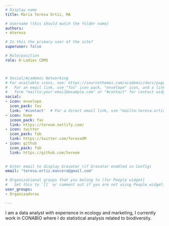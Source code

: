 ```yaml
---
# Display name
title: Maria Teresa Ortiz, MA

# Username (this should match the folder name)
authors:
- mteresa

# Is this the primary user of the site?
superuser: false

# Role/position
role: R-Ladies CDMX



# Social/Academic Networking
# For available icons, see: https://sourcethemes.com/academic/docs/page-builder/#icons
#   For an email link, use "fas" icon pack, "envelope" icon, and a link in the
#   form "mailto:your-email@example.com" or "#contact" for contact widget.
social:
- icon: envelope
  icon_pack: fas
  link: '#contact'  # For a direct email link, use "mailto:teresa.ortiz.mancera@gmail.com".
- icon: home
  icoon_pack: fas
  link: https://tereom.netlify.com/
- icon: twitter
  icon_pack: fab
  link: https://twitter.com/TeresaOM
- icon: github
  icon_pack: fab
  link: https://github.com/tereom
  

# Enter email to display Gravatar (if Gravatar enabled in Config)
email: "teresa.ortiz.mancera@gmail.com"

# Organizational groups that you belong to (for People widget)
#   Set this to `[]` or comment out if you are not using People widget.
user_groups:
- Organizadoras

---
```


I am a data analyst with experience in ecology and marketing, I currently work in CONABIO where I do statistical analysis related to biodiversity.
